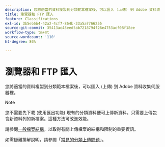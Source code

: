 ```yaml
---
description: 您將適當的資料複製到分類範本檔案後，可以匯入 (上傳) 到 Adobe 資料收集伺服器裡。
title: 瀏覽器和 FTP 匯入
feature: Classifications
exl-id: 3b5eb6b4-42a2-4cf7-864b-33a5a7766255
source-git-commit: 35413ac43eed5ab7218794f26e4753acf08f18ee
workflow-type: tm+mt
source-wordcount: '110'
ht-degree: 86%

---
```


# 瀏覽器和 FTP 匯入

您將適當的資料複製到分類範本檔案後，可以匯入 (上傳) 到 Adobe 資料收集伺服器裡。

>[!NOTE]
>
>您不需要先下載 (使用匯出功能) 現有的分類資料便可上傳新資料。只需要上傳包含新資料列的新檔案。這種方法可改進效能。

請參閱[一般檔案結構](/help/components/classifications/importer/c-saint-data-files.md)，以取得有關上傳檔案的結構和限制的重要資訊。

如需疑難排解說明，請參閱「[常見的分類上傳問題](https://helpx.adobe.com/tw/analytics/kb/common-saint-upload-issues.html)」。
